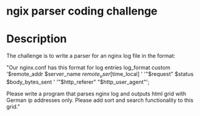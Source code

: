 # ngix parser coding challenge

# Description

The challenge is to write a parser for an nginx log file in the format: 

"Our nginx.conf has this format for log entries 
log_format custom '$remote_addr $server_name $remote_user [$time_local] '
                          '"$request" $status $body_bytes_sent '
                          '"$http_referer" "$http_user_agent"';
 
Please write a program that parses nginx log and outputs html grid with German ip addresses only. Please add sort and search functionality to this grid."
